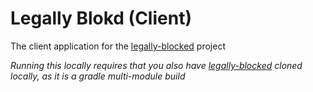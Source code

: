 # Legally Blokd (Client)
The client application for the [legally-blocked](https://github.com/NFS002/legally-blocked) project

*Running this locally requires that you also have [legally-blocked](https://github.com/NFS002/legally-blocked) cloned locally, as it is a gradle multi-module build*
